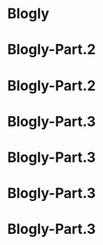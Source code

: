 # Blogly
# Blogly-Part.2
# Blogly-Part.2
# Blogly-Part.3
# Blogly-Part.3
# Blogly-Part.3
# Blogly-Part.3
